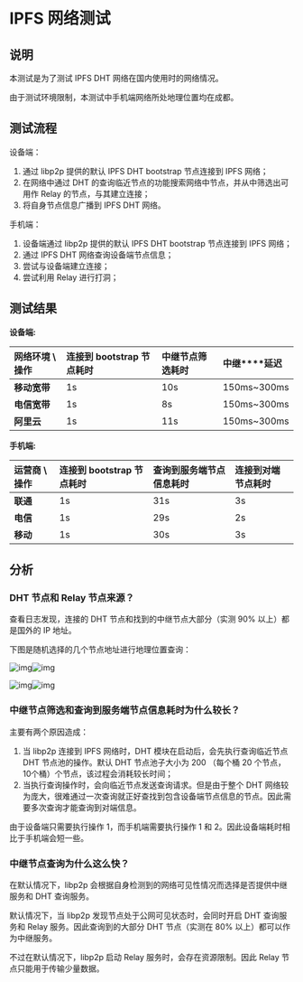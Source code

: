 # IPFS 网络测试

## 说明

本测试是为了测试 IPFS DHT 网络在国内使用时的网络情况。

由于测试环境限制，本测试中手机端网络所处地理位置均在成都。

## 测试流程

设备端：

1. 通过 libp2p 提供的默认 IPFS DHT bootstrap 节点连接到 IPFS 网络；
2. 在网络中通过 DHT 的查询临近节点的功能搜索网络中节点，并从中筛选出可用作 Relay 的节点，与其建立连接；
3. 将自身节点信息广播到 IPFS DHT 网络。

手机端：

1. 设备端通过 libp2p 提供的默认 IPFS DHT bootstrap 节点连接到 IPFS 网络；
2. 通过 IPFS DHT 网络查询设备端节点信息；
3. 尝试与设备端建立连接；
4. 尝试利用 Relay 进行打洞；

## 测试结果

**设备端:**

| **网络环境 \ 操作** | **连接到** **bootstrap** **节点耗时** | 中继节点筛选耗时 | **中继****延迟** |
| :------------------ | :------------------------------------ | :--------------- | :--------------- |
| **移动宽带**        | 1s                                    | 10s              | 150ms~300ms      |
| **电信宽带**        | 1s                                    | 8s               | 150ms~300ms      |
| **阿里云**          | 1s                                    | 11s              | 150ms~300ms      |

**手机端:**

| **运营商 \ 操作** | **连接到** **bootstrap** **节点耗时** | **查询到服务端节点信息耗时** | **连接到对端节点耗时** |
| :---------------- | :------------------------------------ | :--------------------------- | :--------------------- |
| **联通**          | 1s                                    | 31s                          | 3s                     |
| **电信**          | 1s                                    | 29s                          | 2s                     |
| **移动**          | 1s                                    | 30s                          | 3s                     |

## 分析

### DHT 节点和 Relay 节点来源？

查看日志发现，连接的 DHT 节点和找到的中继节点大部分（实测 90% 以上）都是国外的 IP 地址。

下图是随机选择的几个节点地址进行地理位置查询：

![img](https://pic.try-hard.cn/blog/2024/07/24/20240724-153932)![img](https://pic.try-hard.cn/blog/2024/07/24/20240724-153932)

![img](https://pic.try-hard.cn/blog/2024/07/24/20240724-153932)![img](https://pic.try-hard.cn/blog/2024/07/24/20240724-153932)

### 中继节点筛选和查询到服务端节点信息耗时为什么较长？

主要有两个原因造成：

1. 当 libp2p 连接到 IPFS 网络时，DHT 模块在启动后，会先执行查询临近节点 DHT 节点池的操作。默认 DHT 节点池子大小为 200 （每个桶 20 个节点，10个桶）个节点，该过程会消耗较长时间；
2. 当执行查询操作时，会向临近节点发送查询请求。但是由于整个 DHT 网络较为庞大，很难通过一次查询就正好查找到包含设备端节点信息的节点。因此需要多次查询才能查询到对端信息。

由于设备端只需要执行操作 1，而手机端需要执行操作 1 和 2。因此设备端耗时相比于手机端会短一些。

### 中继节点查询为什么这么快？

在默认情况下，libp2p 会根据自身检测到的网络可见性情况而选择是否提供中继服务和 DHT 查询服务。

默认情况下，当 libp2p 发现节点处于公网可见状态时，会同时开启 DHT 查询服务和 Relay 服务。因此查询到的大部分 DHT 节点（实测在 80% 以上）都可以作为中继服务。

不过在默认情况下，libp2p 启动 Relay 服务时，会存在资源限制。因此 Relay 节点只能用于传输少量数据。